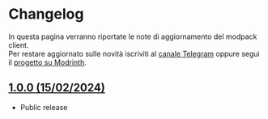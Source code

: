 # Changelog
In questa pagina verranno riportate le note di aggiornamento del modpack client.  
Per restare aggiornato sulle novità iscriviti al [canale Telegram](https://t.me/sbekucraft) oppure segui il [progetto su Modrinth](https://modrinth.com/modpack/sbekucraft).

## [1.0.0 (15/02/2024)](https://modrinth.com/modpack/sbekucraft/version/1.0.0)
- Public release
